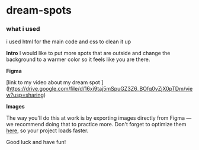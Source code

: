 
# dream-spots

### what i used

i used html for the main code
and css to clean it up

**Intro**
I would like to put more spots that are outside and change the background to a warmer color
so it feels like you are there.

**Figma**

[link to my video about my dream spot ] (https://drive.google.com/file/d/16xi9taj5mSpuGZ3Z6_BOfq0vZjX0pTDm/view?usp=sharing)

**Images**

The way you'll do this at work is by exporting images directly from Figma — we recommend doing that to practice more. Don't forget to optimize them [here](https://tinypng.com/), so your project loads faster.

Good luck and have fun!
